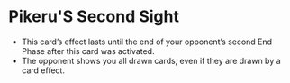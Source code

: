 # Pikeru'S Second Sight

*   This card’s effect lasts until the end of your opponent’s second End Phase after this card was activated.
*   The opponent shows you all drawn cards, even if they are drawn by a card effect.
